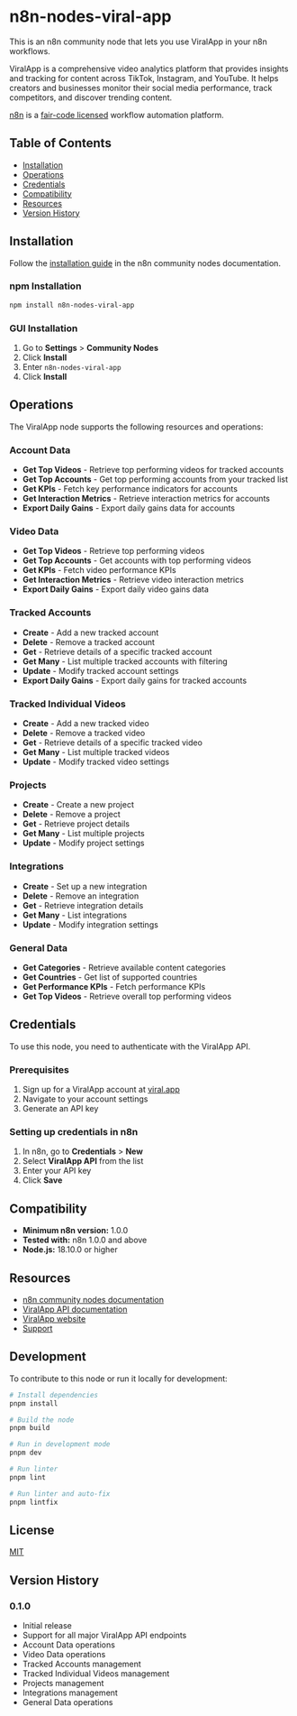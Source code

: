 # n8n-nodes-viral-app

This is an n8n community node that lets you use ViralApp in your n8n workflows.

ViralApp is a comprehensive video analytics platform that provides insights and tracking for content across TikTok, Instagram, and YouTube. It helps creators and businesses monitor their social media performance, track competitors, and discover trending content.

[n8n](https://n8n.io/) is a [fair-code licensed](https://docs.n8n.io/reference/license/) workflow automation platform.

## Table of Contents
- [Installation](#installation)  
- [Operations](#operations)  
- [Credentials](#credentials)  
- [Compatibility](#compatibility)  
- [Resources](#resources)  
- [Version History](#version-history)

## Installation

Follow the [installation guide](https://docs.n8n.io/integrations/community-nodes/installation/) in the n8n community nodes documentation.

### npm Installation
```bash
npm install n8n-nodes-viral-app
```

### GUI Installation
1. Go to **Settings** > **Community Nodes**
2. Click **Install**
3. Enter `n8n-nodes-viral-app`
4. Click **Install**

## Operations

The ViralApp node supports the following resources and operations:

### Account Data
- **Get Top Videos** - Retrieve top performing videos for tracked accounts
- **Get Top Accounts** - Get top performing accounts from your tracked list
- **Get KPIs** - Fetch key performance indicators for accounts
- **Get Interaction Metrics** - Retrieve interaction metrics for accounts
- **Export Daily Gains** - Export daily gains data for accounts

### Video Data  
- **Get Top Videos** - Retrieve top performing videos
- **Get Top Accounts** - Get accounts with top performing videos
- **Get KPIs** - Fetch video performance KPIs
- **Get Interaction Metrics** - Retrieve video interaction metrics
- **Export Daily Gains** - Export daily video gains data

### Tracked Accounts
- **Create** - Add a new tracked account
- **Delete** - Remove a tracked account
- **Get** - Retrieve details of a specific tracked account
- **Get Many** - List multiple tracked accounts with filtering
- **Update** - Modify tracked account settings
- **Export Daily Gains** - Export daily gains for tracked accounts

### Tracked Individual Videos
- **Create** - Add a new tracked video
- **Delete** - Remove a tracked video
- **Get** - Retrieve details of a specific tracked video
- **Get Many** - List multiple tracked videos
- **Update** - Modify tracked video settings

### Projects
- **Create** - Create a new project
- **Delete** - Remove a project
- **Get** - Retrieve project details
- **Get Many** - List multiple projects
- **Update** - Modify project settings

### Integrations
- **Create** - Set up a new integration
- **Delete** - Remove an integration
- **Get** - Retrieve integration details
- **Get Many** - List integrations
- **Update** - Modify integration settings

### General Data
- **Get Categories** - Retrieve available content categories
- **Get Countries** - Get list of supported countries
- **Get Performance KPIs** - Fetch performance KPIs
- **Get Top Videos** - Retrieve overall top performing videos

## Credentials

To use this node, you need to authenticate with the ViralApp API.

### Prerequisites
1. Sign up for a ViralApp account at [viral.app](https://viral.app)
2. Navigate to your account settings
3. Generate an API key

### Setting up credentials in n8n
1. In n8n, go to **Credentials** > **New**
2. Select **ViralApp API** from the list
3. Enter your API key
4. Click **Save**

## Compatibility

- **Minimum n8n version:** 1.0.0
- **Tested with:** n8n 1.0.0 and above
- **Node.js:** 18.10.0 or higher

## Resources

* [n8n community nodes documentation](https://docs.n8n.io/integrations/community-nodes/)
* [ViralApp API documentation](https://viral.app/api-docs)
* [ViralApp website](https://viral.app)
* [Support](mailto:support@viral.app)

## Development

To contribute to this node or run it locally for development:

```bash
# Install dependencies
pnpm install

# Build the node
pnpm build

# Run in development mode
pnpm dev

# Run linter
pnpm lint

# Run linter and auto-fix
pnpm lintfix
```

## License

[MIT](LICENSE.md)

## Version History

### 0.1.0
- Initial release
- Support for all major ViralApp API endpoints
- Account Data operations
- Video Data operations  
- Tracked Accounts management
- Tracked Individual Videos management
- Projects management
- Integrations management
- General Data operations